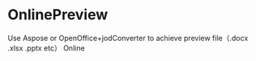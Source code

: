 # OnlinePreview
Use Aspose or OpenOffice+jodConverter to achieve preview file（.docx .xlsx .pptx etc） Online
